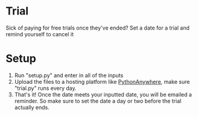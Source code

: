 # Trial
Sick of paying for free trials once they've ended? Set a date for a trial and remind yourself to cancel it

# Setup

1. Run "setup.py" and enter in all of the inputs
2. Upload the files to a hosting platform like <a href="https://www.pythonanywhere.com/">PythonAnywhere</a>, make sure "trial.py" runs every day.
3. That's it! Once the date meets your inputted date, you will be emailed a reminder. So make sure to set the date a day or two before the trial actually ends.
